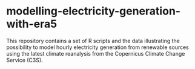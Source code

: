 # modelling-electricity-generation-with-era5
This repository contains a set of R scripts and the data illustrating the possibility to model hourly electricity generation from renewable sources using the latest climate reanalysis from the Copernicus Climate Change Service (C3S).
